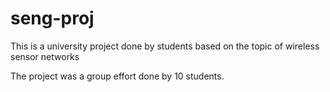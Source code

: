 # seng-proj
This is a university project done by students based on the topic of wireless sensor networks


The project was a group effort done by 10 students.
